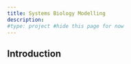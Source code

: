 ```yaml
---
title: Systems Biology Modelling
description: 
#type: project #hide this page for now
---
```


## Introduction
